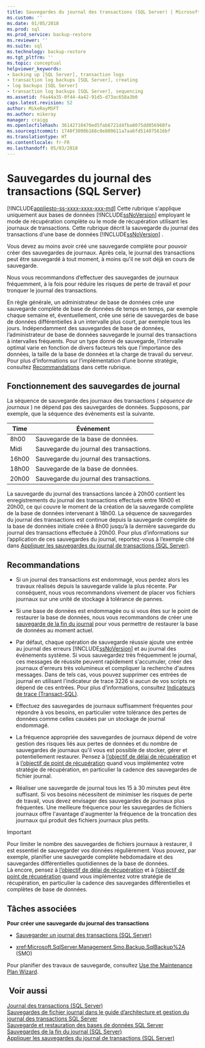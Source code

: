 ```yaml
---
title: Sauvegardes du journal des transactions (SQL Server) | Microsoft Docs
ms.custom: ''
ms.date: 01/05/2018
ms.prod: sql
ms.prod_service: backup-restore
ms.reviewer: ''
ms.suite: sql
ms.technology: backup-restore
ms.tgt_pltfrm: ''
ms.topic: conceptual
helpviewer_keywords:
- backing up [SQL Server], transaction logs
- transaction log backups [SQL Server], creating
- log backups [SQL Server]
- transaction log backups [SQL Server], sequencing
ms.assetid: f4a44a35-0f44-4a42-91d5-d73ac658a3b0
caps.latest.revision: 52
author: MikeRayMSFT
ms.author: mikeray
manager: craigg
ms.openlocfilehash: 36142710470ed5fab6721d4fba8075dd056960fa
ms.sourcegitcommit: 1740f3090b168c0e809611a7aa6fd514075616bf
ms.translationtype: HT
ms.contentlocale: fr-FR
ms.lasthandoff: 05/03/2018
---
```

# <a name="transaction-log-backups-sql-server"></a>Sauvegardes du journal des transactions (SQL Server)
[!INCLUDE[appliesto-ss-xxxx-xxxx-xxx-md](../../includes/appliesto-ss-xxxx-xxxx-xxx-md.md)]
  Cette rubrique s'applique uniquement aux bases de données [!INCLUDE[ssNoVersion](../../includes/ssnoversion-md.md)] employant le mode de récupération complète ou le mode de récupération utilisant les journaux de transactions. Cette rubrique décrit la sauvegarde du journal des transactions d'une base de données [!INCLUDE[ssNoVersion](../../includes/ssnoversion-md.md)] .  
  
 Vous devez au moins avoir créé une sauvegarde complète pour pouvoir créer des sauvegardes de journaux. Après cela, le journal des transactions peut être sauvegardé à tout moment, à moins qu'il ne soit déjà en cours de sauvegarde. 
 
Nous vous recommandons d’effectuer des sauvegardes de journaux fréquemment, à la fois pour réduire les risques de perte de travail et pour tronquer le journal des transactions. 
 
En règle générale, un administrateur de base de données crée une sauvegarde complète de base de données de temps en temps, par exemple chaque semaine et, éventuellement, crée une série de sauvegardes de base de données différentielles à un intervalle plus court, par exemple tous les jours. Indépendamment des sauvegardes de base de données, l’administrateur de base de données sauvegarde le journal des transactions à intervalles fréquents. Pour un type donné de sauvegarde, l'intervalle optimal varie en fonction de divers facteurs tels que l'importance des données, la taille de la base de données et la charge de travail du serveur. Pour plus d’informations sur l’implémentation d’une bonne stratégie, consultez [Recommandations](#Recommendations) dans cette rubrique. 
   
##  <a name="LogBackupSequence"></a> Fonctionnement des sauvegardes de journal  
 La séquence de sauvegarde des journaux des transactions ( *séquence de journaux* ) ne dépend pas des sauvegardes de données. Supposons, par exemple, que la séquence des événements est la suivante.  
  
|Time|Événement|  
|----------|-----------|  
|8h00|Sauvegarde de la base de données.|  
|Midi|Sauvegarde du journal des transactions.|  
|16h00|Sauvegarde du journal des transactions.|  
|18h00|Sauvegarde de la base de données.|  
|20h00|Sauvegarde du journal des transactions.|  
  
 La sauvegarde du journal des transactions lancée à 20h00 contient les enregistrements du journal des transactions effectués entre 16h00 et 20h00, ce qui couvre le moment de la création de la sauvegarde complète de la base de données intervenant à 18h00. La séquence de sauvegardes du journal des transactions est continue depuis la sauvegarde complète de la base de données initiale créée à 8h00 jusqu’à la dernière sauvegarde du journal des transactions effectuée à 20h00. Pour plus d’informations sur l’application de ces sauvegardes du journal, reportez-vous à l’exemple cité dans [Appliquer les sauvegardes du journal de transactions &#40;SQL Server&#41;](../../relational-databases/backup-restore/apply-transaction-log-backups-sql-server.md).  
  
##  <a name="Recommendations"></a> Recommandations  
  
-   Si un journal des transactions est endommagé, vous perdez alors les travaux réalisés depuis la sauvegarde valide la plus récente. Par conséquent, nous vous recommandons vivement de placer vos fichiers journaux sur une unité de stockage à tolérance de pannes.  
  
-   Si une base de données est endommagée ou si vous êtes sur le point de restaurer la base de données, nous vous recommandons de créer une [sauvegarde de la fin du journal](../../relational-databases/backup-restore/tail-log-backups-sql-server.md) pour vous permettre de restaurer la base de données au moment actuel.  
  
-   Par défaut, chaque opération de sauvegarde réussie ajoute une entrée au journal des erreurs [!INCLUDE[ssNoVersion](../../includes/ssnoversion-md.md)] et au journal des événements système. Si vous sauvegardez très fréquemment le journal, ces messages de réussite peuvent rapidement s'accumuler, créer des journaux d'erreurs très volumineux et compliquer la recherche d'autres messages. Dans de tels cas, vous pouvez supprimer ces entrées de journal en utilisant l'indicateur de trace 3226 si aucun de vos scripts ne dépend de ces entrées. Pour plus d’informations, consultez [Indicateurs de trace &#40;Transact-SQL&#41;](../../t-sql/database-console-commands/dbcc-traceon-trace-flags-transact-sql.md).  

-   Effectuez des sauvegardes de journaux suffisamment fréquentes pour répondre à vos besoins, en particulier votre tolérance des pertes de données comme celles causées par un stockage de journal endommagé. 
   -   La fréquence appropriée des sauvegardes de journaux dépend de votre gestion des risques liés aux pertes de données et du nombre de sauvegardes de journaux qu'il vous est possible de stocker, gérer et potentiellement restaurer. Pensez à [l’objectif de délai de récupération](http://wikipedia.org/wiki/Recovery_time_objective) et à [l’objectif de point de récupération](http://wikipedia.org/wiki/Recovery_point_objective) quand vous implémentez votre stratégie de récupération, en particulier la cadence des sauvegardes de fichier journal.
   -   Réaliser une sauvegarde de journal tous les 15 à 30 minutes peut être suffisant. Si vos besoins nécessitent de minimiser les risques de perte de travail, vous devez envisager des sauvegardes de journaux plus fréquentes. Une meilleure fréquence pour les sauvegardes de fichiers journaux offre l'avantage d'augmenter la fréquence de la troncation des journaux qui produit des fichiers journaux plus petits.  
  
> [!IMPORTANT]
> Pour limiter le nombre des sauvegardes de fichiers journaux à restaurer, il est essentiel de sauvegarder vos données régulièrement. Vous pouvez, par exemple, planifier une sauvegarde complète hebdomadaire et des sauvegardes différentielles quotidiennes de la base de données.  
> Là encore, pensez à [l’objectif de délai de récupération](http://wikipedia.org/wiki/Recovery_time_objective) et à [l’objectif de point de récupération](http://wikipedia.org/wiki/Recovery_point_objective) quand vous implémentez votre stratégie de récupération, en particulier la cadence des sauvegardes différentielles et complètes de base de données.
  
##  <a name="RelatedTasks"></a> Tâches associées  
 **Pour créer une sauvegarde du journal des transactions**  
  
-   [Sauvegarder un journal des transactions &#40;SQL Server&#41;](../../relational-databases/backup-restore/back-up-a-transaction-log-sql-server.md)  
  
-   <xref:Microsoft.SqlServer.Management.Smo.Backup.SqlBackup%2A> (SMO)  
  
 Pour planifier des travaux de sauvegarde, consultez [Use the Maintenance Plan Wizard](../../relational-databases/maintenance-plans/use-the-maintenance-plan-wizard.md).  
  

## <a name="see-also"></a> Voir aussi  
 [Journal des transactions &#40;SQL Server&#41;](../../relational-databases/logs/the-transaction-log-sql-server.md)   
 [Sauvegardes de fichier journal dans le guide d’architecture et gestion du journal des transactions SQL Server](../../relational-databases/sql-server-transaction-log-architecture-and-management-guide.md#Backups)     
 [Sauvegarde et restauration des bases de données SQL Server](../../relational-databases/backup-restore/back-up-and-restore-of-sql-server-databases.md)   
 [Sauvegardes de la fin du journal &#40;SQL Server&#41;](../../relational-databases/backup-restore/tail-log-backups-sql-server.md)   
 [Appliquer les sauvegardes du journal de transactions &#40;SQL Server&#41;](../../relational-databases/backup-restore/apply-transaction-log-backups-sql-server.md)  
  
  
